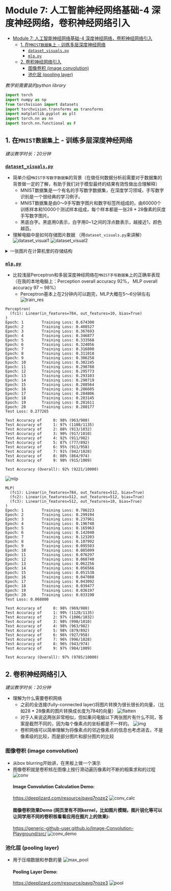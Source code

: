# Module 7: 人工智能神经网络基础-4 深度神经网络，卷积神经网络引入

- [Module 7: 人工智能神经网络基础-4 深度神经网络，卷积神经网络引入](#module-7-人工智能神经网络基础-4-深度神经网络卷积神经网络引入)
  - [1. 在`MNIST数据集`上 - 训练多层深度神经网络](#1-在mnist数据集上---训练多层深度神经网络)
    - [`dataset_visuals.py`](#dataset_visualspy)
    - [`mlp.py`](#mlppy)
  - [2. 卷积神经网络引入](#2-卷积神经网络引入)
    - [图像卷积 (image convolution)](#图像卷积-image-convolution)
    - [池化层 (pooling layer)](#池化层-pooling-layer)

*教学前需要装的python library*

```python
import torch
import numpy as np
from torchvision import datasets
import torchvision.transforms as transforms
import matplotlib.pyplot as plt
import torch.nn as nn
import torch.nn.functional as F
```



## 1. 在`MNIST数据集`上 - 训练多层深度神经网络

*建议教学时长：20分钟*

### [`dataset_visuals.py`](/Module7/dataset_visual.py)
- 简单介绍`MNIST手写数字数据集`的背景（在做任何数据分析前需要对于数据集的背景做一定的了解，有助于我们对于模型最终的结果有效性做出合理解释）
  - MNIST数据集是一个有名的手写数字数据集，在深度学习领域，手写数字识别是一个很经典的学习例子。
  - MNIST数据集是由0〜9手写数字图片和数字标签所组成的，由60000个训练样本和10000个测试样本组成，每个样本都是一张28 * 28像素的灰度手写数字图片。
  - 黑底白字。黑底用0表示，白字用0~1之间的浮点数表示，越接近1，颜色越百。
- 理解电脑中是如何存储图片数据 （用`dataset_visuals.py`来讲解）
![dataset_visual1](/Module7/img/dataset_visual_1.png)
![dataset_visual2](/Module7/img/dataset_visual_2.png)





<details>
  <summary>一张图片在计算机里的存储结构</summary>
  >>> images[0].shape
(1, 28, 28)
>>> images[0]
array([[[0.        , 0.        , 0.        , 0.        , 0.        ,
         0.        , 0.        , 0.        , 0.        , 0.        ,
         0.        , 0.        , 0.        , 0.        , 0.        ,
         0.        , 0.        , 0.        , 0.        , 0.        ,
         0.        , 0.        , 0.        , 0.        , 0.        ,
         0.        , 0.        , 0.        ],
        [0.        , 0.        , 0.        , 0.        , 0.        ,
         0.        , 0.        , 0.        , 0.        , 0.        ,
         0.        , 0.        , 0.        , 0.        , 0.        ,
         0.        , 0.        , 0.        , 0.        , 0.        ,
         0.        , 0.        , 0.        , 0.        , 0.        ,
         0.        , 0.        , 0.        ],
        [0.        , 0.        , 0.        , 0.        , 0.        ,
         0.        , 0.        , 0.        , 0.        , 0.        ,
         0.        , 0.        , 0.        , 0.        , 0.        ,
         0.        , 0.        , 0.        , 0.        , 0.        ,
         0.        , 0.        , 0.        , 0.        , 0.        ,
         0.        , 0.        , 0.        ],
        [0.        , 0.        , 0.        , 0.        , 0.        ,
         0.        , 0.        , 0.        , 0.        , 0.        ,
         0.        , 0.        , 0.        , 0.        , 0.        ,
         0.        , 0.        , 0.        , 0.        , 0.        ,
         0.        , 0.        , 0.        , 0.        , 0.        ,
         0.        , 0.        , 0.        ],
        [0.        , 0.        , 0.        , 0.        , 0.        ,
         0.        , 0.        , 0.        , 0.        , 0.        ,
         0.        , 0.        , 0.        , 0.        , 0.        ,
         0.        , 0.        , 0.        , 0.        , 0.        ,
         0.        , 0.        , 0.        , 0.        , 0.        ,
         0.        , 0.        , 0.        ],
        [0.        , 0.        , 0.        , 0.        , 0.        ,
         0.        , 0.        , 0.        , 0.        , 0.        ,
         0.        , 0.        , 0.01176471, 0.07058824, 0.07058824,
         0.07058824, 0.49411765, 0.53333336, 0.6862745 , 0.10196079,
         0.6509804 , 1.        , 0.96862745, 0.49803922, 0.        ,
         0.        , 0.        , 0.        ],
        [0.        , 0.        , 0.        , 0.        , 0.        ,
         0.        , 0.        , 0.        , 0.11764706, 0.14117648,
         0.36862746, 0.6039216 , 0.6666667 , 0.99215686, 0.99215686,
         0.99215686, 0.99215686, 0.99215686, 0.88235295, 0.6745098 ,
         0.99215686, 0.9490196 , 0.7647059 , 0.2509804 , 0.        ,
         0.        , 0.        , 0.        ],
        [0.        , 0.        , 0.        , 0.        , 0.        ,
         0.        , 0.        , 0.19215687, 0.93333334, 0.99215686,
         0.99215686, 0.99215686, 0.99215686, 0.99215686, 0.99215686,
         0.99215686, 0.99215686, 0.9843137 , 0.3647059 , 0.32156864,
         0.32156864, 0.21960784, 0.15294118, 0.        , 0.        ,
         0.        , 0.        , 0.        ],
        [0.        , 0.        , 0.        , 0.        , 0.        ,
         0.        , 0.        , 0.07058824, 0.85882354, 0.99215686,
         0.99215686, 0.99215686, 0.99215686, 0.99215686, 0.7764706 ,
         0.7137255 , 0.96862745, 0.94509804, 0.        , 0.        ,
         0.        , 0.        , 0.        , 0.        , 0.        ,
         0.        , 0.        , 0.        ],
        [0.        , 0.        , 0.        , 0.        , 0.        ,
         0.        , 0.        , 0.        , 0.3137255 , 0.6117647 ,
         0.41960785, 0.99215686, 0.99215686, 0.8039216 , 0.04313726,
         0.        , 0.16862746, 0.6039216 , 0.        , 0.        ,
         0.        , 0.        , 0.        , 0.        , 0.        ,
         0.        , 0.        , 0.        ],
        [0.        , 0.        , 0.        , 0.        , 0.        ,
         0.        , 0.        , 0.        , 0.        , 0.05490196,
         0.00392157, 0.6039216 , 0.99215686, 0.3529412 , 0.        ,
         0.        , 0.        , 0.        , 0.        , 0.        ,
         0.        , 0.        , 0.        , 0.        , 0.        ,
         0.        , 0.        , 0.        ],
        [0.        , 0.        , 0.        , 0.        , 0.        ,
         0.        , 0.        , 0.        , 0.        , 0.        ,
         0.        , 0.54509807, 0.99215686, 0.74509805, 0.00784314,
         0.        , 0.        , 0.        , 0.        , 0.        ,
         0.        , 0.        , 0.        , 0.        , 0.        ,
         0.        , 0.        , 0.        ],
        [0.        , 0.        , 0.        , 0.        , 0.        ,
         0.        , 0.        , 0.        , 0.        , 0.        ,
         0.        , 0.04313726, 0.74509805, 0.99215686, 0.27450982,
         0.        , 0.        , 0.        , 0.        , 0.        ,
         0.        , 0.        , 0.        , 0.        , 0.        ,
         0.        , 0.        , 0.        ],
        [0.        , 0.        , 0.        , 0.        , 0.        ,
         0.        , 0.        , 0.        , 0.        , 0.        ,
         0.        , 0.        , 0.13725491, 0.94509804, 0.88235295,
         0.627451  , 0.42352942, 0.00392157, 0.        , 0.        ,
         0.        , 0.        , 0.        , 0.        , 0.        ,
         0.        , 0.        , 0.        ],
        [0.        , 0.        , 0.        , 0.        , 0.        ,
         0.        , 0.        , 0.        , 0.        , 0.        ,
         0.        , 0.        , 0.        , 0.31764707, 0.9411765 ,
         0.99215686, 0.99215686, 0.46666667, 0.09803922, 0.        ,
         0.        , 0.        , 0.        , 0.        , 0.        ,
         0.        , 0.        , 0.        ],
        [0.        , 0.        , 0.        , 0.        , 0.        ,
         0.        , 0.        , 0.        , 0.        , 0.        ,
         0.        , 0.        , 0.        , 0.        , 0.1764706 ,
         0.7294118 , 0.99215686, 0.99215686, 0.5882353 , 0.10588235,
         0.        , 0.        , 0.        , 0.        , 0.        ,
         0.        , 0.        , 0.        ],
        [0.        , 0.        , 0.        , 0.        , 0.        ,
         0.        , 0.        , 0.        , 0.        , 0.        ,
         0.        , 0.        , 0.        , 0.        , 0.        ,
         0.0627451 , 0.3647059 , 0.9882353 , 0.99215686, 0.73333335,
         0.        , 0.        , 0.        , 0.        , 0.        ,
         0.        , 0.        , 0.        ],
        [0.        , 0.        , 0.        , 0.        , 0.        ,
         0.        , 0.        , 0.        , 0.        , 0.        ,
         0.        , 0.        , 0.        , 0.        , 0.        ,
         0.        , 0.        , 0.9764706 , 0.99215686, 0.9764706 ,
         0.2509804 , 0.        , 0.        , 0.        , 0.        ,
         0.        , 0.        , 0.        ],
        [0.        , 0.        , 0.        , 0.        , 0.        ,
         0.        , 0.        , 0.        , 0.        , 0.        ,
         0.        , 0.        , 0.        , 0.        , 0.18039216,
         0.50980395, 0.7176471 , 0.99215686, 0.99215686, 0.8117647 ,
         0.00784314, 0.        , 0.        , 0.        , 0.        ,
         0.        , 0.        , 0.        ],
        [0.        , 0.        , 0.        , 0.        , 0.        ,
         0.        , 0.        , 0.        , 0.        , 0.        ,
         0.        , 0.        , 0.15294118, 0.5803922 , 0.8980392 ,
         0.99215686, 0.99215686, 0.99215686, 0.98039216, 0.7137255 ,
         0.        , 0.        , 0.        , 0.        , 0.        ,
         0.        , 0.        , 0.        ],
        [0.        , 0.        , 0.        , 0.        , 0.        ,
         0.        , 0.        , 0.        , 0.        , 0.        ,
         0.09411765, 0.44705883, 0.8666667 , 0.99215686, 0.99215686,
         0.99215686, 0.99215686, 0.7882353 , 0.30588236, 0.        ,
         0.        , 0.        , 0.        , 0.        , 0.        ,
         0.        , 0.        , 0.        ],
        [0.        , 0.        , 0.        , 0.        , 0.        ,
         0.        , 0.        , 0.        , 0.09019608, 0.25882354,
         0.8352941 , 0.99215686, 0.99215686, 0.99215686, 0.99215686,
         0.7764706 , 0.31764707, 0.00784314, 0.        , 0.        ,
         0.        , 0.        , 0.        , 0.        , 0.        ,
         0.        , 0.        , 0.        ],
        [0.        , 0.        , 0.        , 0.        , 0.        ,
         0.        , 0.07058824, 0.67058825, 0.85882354, 0.99215686,
         0.99215686, 0.99215686, 0.99215686, 0.7647059 , 0.3137255 ,
         0.03529412, 0.        , 0.        , 0.        , 0.        ,
         0.        , 0.        , 0.        , 0.        , 0.        ,
         0.        , 0.        , 0.        ],
        [0.        , 0.        , 0.        , 0.        , 0.21568628,
         0.6745098 , 0.8862745 , 0.99215686, 0.99215686, 0.99215686,
         0.99215686, 0.95686275, 0.52156866, 0.04313726, 0.        ,
         0.        , 0.        , 0.        , 0.        , 0.        ,
         0.        , 0.        , 0.        , 0.        , 0.        ,
         0.        , 0.        , 0.        ],
        [0.        , 0.        , 0.        , 0.        , 0.53333336,
         0.99215686, 0.99215686, 0.99215686, 0.83137256, 0.5294118 ,
         0.5176471 , 0.0627451 , 0.        , 0.        , 0.        ,
         0.        , 0.        , 0.        , 0.        , 0.        ,
         0.        , 0.        , 0.        , 0.        , 0.        ,
         0.        , 0.        , 0.        ],
        [0.        , 0.        , 0.        , 0.        , 0.        ,
         0.        , 0.        , 0.        , 0.        , 0.        ,
         0.        , 0.        , 0.        , 0.        , 0.        ,
         0.        , 0.        , 0.        , 0.        , 0.        ,
         0.        , 0.        , 0.        , 0.        , 0.        ,
         0.        , 0.        , 0.        ],
        [0.        , 0.        , 0.        , 0.        , 0.        ,
         0.        , 0.        , 0.        , 0.        , 0.        ,
         0.        , 0.        , 0.        , 0.        , 0.        ,
         0.        , 0.        , 0.        , 0.        , 0.        ,
         0.        , 0.        , 0.        , 0.        , 0.        ,
         0.        , 0.        , 0.        ],
        [0.        , 0.        , 0.        , 0.        , 0.        ,
         0.        , 0.        , 0.        , 0.        , 0.        ,
         0.        , 0.        , 0.        , 0.        , 0.        ,
         0.        , 0.        , 0.        , 0.        , 0.        ,
         0.        , 0.        , 0.        , 0.        , 0.        ,
         0.        , 0.        , 0.        ]]], dtype=float32)
</details>



### [`mlp.py`](/Module7/mlp.py)

- 比较浅层Perceptron和多层深度神经网络在`MNIST手写数据集`上的正确率表现（在我的本地电脑上：Perception overall accuracy 92%， MLP overall accuracy 97 ~ 98%）
  - Perceptron基本上在2分钟内可以跑完，MLP大概在5～6分钟左右
  ![train_res](/Module7/img/perceptron_test.jpeg)
```
Perceptron(
  (fc1): Linear(in_features=784, out_features=10, bias=True)
)
Epoch: 1        Training Loss: 0.674300
Epoch: 2        Training Loss: 0.408527
Epoch: 3        Training Loss: 0.367693
Epoch: 4        Training Loss: 0.346877
Epoch: 5        Training Loss: 0.333568
Epoch: 6        Training Loss: 0.324056
Epoch: 7        Training Loss: 0.316800
Epoch: 8        Training Loss: 0.311018
Epoch: 9        Training Loss: 0.306258
Epoch: 10       Training Loss: 0.302245
Epoch: 11       Training Loss: 0.298788
Epoch: 12       Training Loss: 0.295773
Epoch: 13       Training Loss: 0.293103
Epoch: 14       Training Loss: 0.290719
Epoch: 15       Training Loss: 0.288564
Epoch: 16       Training Loss: 0.286605
Epoch: 17       Training Loss: 0.284806
Epoch: 18       Training Loss: 0.283145
Epoch: 19       Training Loss: 0.281611
Epoch: 20       Training Loss: 0.280177
Test Loss: 0.277265

Test Accuracy of     0: 98% (963/980)
Test Accuracy of     1: 97% (1108/1135)
Test Accuracy of     2: 88% (913/1032)
Test Accuracy of     3: 90% (917/1010)
Test Accuracy of     4: 92% (911/982)
Test Accuracy of     5: 87% (777/892)
Test Accuracy of     6: 95% (911/958)
Test Accuracy of     7: 91% (942/1028)
Test Accuracy of     8: 88% (864/974)
Test Accuracy of     9: 90% (915/1009)

Test Accuracy (Overall): 92% (9221/10000)
```


![mlp](/Module7/img/mlp_test.png)
```
MLP(
  (fc1): Linear(in_features=784, out_features=512, bias=True)
  (fc2): Linear(in_features=512, out_features=512, bias=True)
  (fc3): Linear(in_features=512, out_features=10, bias=True)
)
Epoch: 1        Training Loss: 0.786223
Epoch: 2        Training Loss: 0.299194
Epoch: 3        Training Loss: 0.237961
Epoch: 4        Training Loss: 0.196748
Epoch: 5        Training Loss: 0.165963
Epoch: 6        Training Loss: 0.142040
Epoch: 7        Training Loss: 0.123203
Epoch: 8        Training Loss: 0.107992
Epoch: 9        Training Loss: 0.095503
Epoch: 10       Training Loss: 0.085099
Epoch: 11       Training Loss: 0.076297
Epoch: 12       Training Loss: 0.068748
Epoch: 13       Training Loss: 0.062256
Epoch: 14       Training Loss: 0.056566
Epoch: 15       Training Loss: 0.051538
Epoch: 16       Training Loss: 0.047088
Epoch: 17       Training Loss: 0.043092
Epoch: 18       Training Loss: 0.039477
Epoch: 19       Training Loss: 0.036197
Epoch: 20       Training Loss: 0.033190
Test Loss: 0.068800

Test Accuracy of     0: 98% (969/980)
Test Accuracy of     1: 99% (1128/1135)
Test Accuracy of     2: 97% (1006/1032)
Test Accuracy of     3: 98% (990/1010)
Test Accuracy of     4: 98% (963/982)
Test Accuracy of     5: 98% (879/892)
Test Accuracy of     6: 96% (927/958)
Test Accuracy of     7: 96% (996/1028)
Test Accuracy of     8: 96% (943/974)
Test Accuracy of     9: 97% (984/1009)

Test Accuracy (Overall): 97% (9785/10000)
```





## 2. 卷积神经网络引入

*建议教学时长：20分钟*


- 理解为什么需要卷积网络
  - 之前的全连接(fully-connected layer)将图片转换为很长很长的向量，（比如28 * 28像素的图片转换成长度为784的向量）
    ![flatten](/Module7/img/flattened.png)
  - 对于人来说这两张非常相似，但如果问电脑以下两张图片有什么不同，答案是截然不同的，因为每个像素点的坐标都是不一样的。
    ![img](/Module7/img/what_comp_sees.png)
  - 卷积网络可以简单理解为将像素点的邻近像素点的信息也考虑进去，不是像素级的比较，而是部分图片和部分图片的比较

### 图像卷积 (image convolution)
- 从box blurring开始讲，在黑板上做一个演示
- 图像卷积就是卷积核在图像上按行滑动遍历像素时不断的相乘求和的过程
    ![conv](/Module7/img/convolution.gif)
    #### Image Convolution Calculation Demo:
    https://deeplizard.com/resource/pavq7noze2
    ![conv_calc](img/conv_calc.png)
    #### 图像卷积效果Demo (网页里有不同kernel，比如图片模糊，图片锐化等可以让同学用不同的卷积核看看应用在图片上的效果):
    https://generic-github-user.github.io/Image-Convolution-Playground/src/
    ![conv_demo](img/conv_demo.png)

### 池化层 (pooling layer)
- 用于压缩数据和参数的量
  ![max_pool](img/max_pool.gif)
    #### Pooling Layer Demo:
    https://deeplizard.com/resource/pavq7noze3
    ![pool](img/maxpool.png)